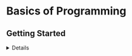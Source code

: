 # Basics of Programming

## Getting Started

<details>

### 1. Print Z

<details>
<summary>Click to expand </summary>
  
**Question:**
  
  ``` text
  1. You are required to print a 'z' of size 5 using '*'.
  ```
  
**Input Format:**
  
  ``` text
  There is no input
  ```

**Constraints:**

```text
No Constraints
```

**Sample Output:**

```text
*****
   *
  *
 *
*****
```

Try out first then see the **solution**.

[**Solution ✔️**](../1.Basics_of_Programming/1.Getting_Started/01.Print_Z.cpp)

</details>
  
### 2. Grading System
  
<details>
<summary>Click to expand!</summary>
  
**Question:**
  
``` text
1. You are given as input marks of a student.
2. Display an appropriate message based on the following rules:
2.1 for marks above 90, print excellent.
2.2 for marks above 80 and less than equal to 90, print good.
2.3 for marks above 70 and less than equal to 80, print fair.
2.4 for marks above 60 and less than equal to 70, print meets expectations.
2.5 for marks less than equal to 60, print below par.
```

**Input Format:**

```text
Input is handled for you and provided as variable marks
```

**Output Format:**

```text
  Appropriate message as per student's marks
```

**Constraints:**

```text
No constraints
```

**Sample Input:**

```text
92
```

**Sample Output:**

```text
excellent
```

[**Solution ✔️**](../1.Basics_of_Programming/1.Getting_Started/02.Grading_System.cpp)

</details>

### 3. Is A Number Prime

<details>
<summary>Click to expand!</summary>

**Question:**

```text
1. You've to check whether a given number is prime or not.
2. Take a number "t" as input representing count of input numbers to be tested.
3. Take a number "n" as input "t" number of times.
4. For each input value of n, print "prime" if the number is prime and "not prime" otherwise.
```

**Input Format:**

```text
A number t
A number n
A number n
.. t number of times
```

**Output Format:**

```text
prime
not prime
not prime
.. t number of times
```

**Constraints:**

```text
1 <= t <= 10000
2 <= n < 10^9
```

**Sample Input:**

```text
5
13
2
3
4
5
```

**Sample Output:**

```text
prime
prime
prime
not prime
prime
```

Try out first then see the **solution**.

[**Solution ✔️**](../1.Basics_of_Programming/1.Getting_Started/03.Is_A_Number_Prime.cpp)

</details>

### 4. Print All Primes Till N

<details>
<summary>Click to expand!</summary>

**Question:**

```text
1. You've to print all prime numbers between a range.
2. Take as input "low", the lower limit of range.
3. Take as input "high", the higher limit of range.
4. For the range print all the primes numbers between low and high (both included).
```

**Input Format:**

```text
low
high

```

**Output Format:**

```text
n1
n2
.. all primes between low and high (both included)
```

**Constraints:**

```text
2 <= low < high < 10 ^ 6
```

**Sample Input:**

```text
6
24
```

**Sample Output:**

```text
7
11
13
17
19
23
```

Try out first then see the **solution**.

[**Solution ✔️**](../1.Basics_of_Programming/1.Getting_Started/04.Print_All_Primes_Till_N.cpp)

</details>

### 5. Print Fibonacci Numbers Till N

<details>
<summary>Click to expand!</summary>

**Question:**

```text
1. You've to print first n fibonacci numbers.
2. Take as input "n", the count of fibonacci numbers to print.
3. Print first n fibonacci numbers.
```

**Input Format:**

```text
n
```

**Output Format:**

```text
0
1
1
2
3
5
8
.. first n fibonaccis
```

**Constraints:**

```text
1 <= n < 40
```

**Sample Input:**

```text
10
```

**Sample Output:**

```text
0
1
1
2
3
5
8
13
21
34
```

Try out first then see the **solution**.

[**Solution ✔️**](../1.Basics_of_Programming/1.Getting_Started/05.Print_Fibonacci_Numbers_Till_N.cpp)

---

  </details>

### 6. Count Digits In A Number

<details>
<summary>Click to expand!</summary>

**Question:**

```text
1. You've to count the number of digits in a number.
2. Take as input "n", the number for which the digits has to be counted.
3. Print the digits in that number.
```

**Input Format:**

```text
"n" where n is any integer.
```

**Output Format:**

```text
"d" where d is the number of digits in the number "n"
```

**Constraints:**

```text
1 <= n < 10^9
```

**Sample Input:**

```text
65784383
```

**Sample Output:**

```text
8
```

Try out first then see the **solution**.

[**Solution ✔️**](../1.Basics_of_Programming/1.Getting_Started/06.Count_Digits_In_A_Number.cpp)

</details>

### 7. Digits Of A Number

<details>
<summary>Click to expand!</summary>

**Question:**

```text
1. You've to display the digits of a number.
2. Take as input "n", the number for which digits have to be displayed.
3. Print the digits of the number line-wise.
```

**Input Format:**

```text
"n" where n is any integer.
```

**Output Format:**

```text
d1
d2
d3
... digits of the number
```

**Constraints:**

```text
1 <= n < 10^9
```

**Sample Input:**

```text
65784383
```

**Sample Output:**

```text
6
5
7
8
4
3
8
3
```

Try out first then see the **solution**.

[**Solution ✔️**](../1.Basics_of_Programming/1.Getting_Started/07.Digits_Of_A_Number.cpp)

---

  </details>

### 8. Reverse A Number

<details>
<summary>Click to expand!</summary>

**Question:**

```text
1. You've to display the digits of a number in reverse.
2. Take as input "n", the number for which digits have to be display in reverse.
3. Print the digits of the number line-wise, but in reverse order.
```

**Input Format:**

```text
"n" where n is any integer.
```

**Output Format:**

```text
d1
d2
d3
... digits of the number in reverse
```

**Constraints:**

```text
1 <= n < 10^9
```

**Sample Input:**

```text
65784383
```

**Sample Output:**

```text
3
8
3
4
8
7
5
6
```

Try out first then see the **solution**.

[**Solution ✔️**](../1.Basics_of_Programming/1.Getting_Started/08.Reverse_A_Number.cpp)

</details>

### 9. Inverse Of A Number

<details>
<summary>Click to expand!</summary>

**Question:**

```text
1. You are given a number following certain constraints.
2. The key constraint is if the number is 5 digits long, it'll contain all the digits from 1 to 5 without missing any and without repeating any.
e.g. 23415 is a 5 digit long number containing all digits from 1 to 5 without missing and repeating any digit from 1 to 5.
Take a look at few other valid numbers - 624135, 81456273 etc.Here are a few invalid numbers - 139, 7421357 etc.
3. The inverse of a number is defined as the number created by interchanging the face value and index of digits of number.e.g. for 426135 (reading from right to left, 5 is in place 1, 3 is in place 2, 1 is in place 3, 6 is in place 4, 2 is in place 5 and 4 is in place 6),
the inverse will be 416253 (reading from right to left, 3 is in place 1, 5 is in place 2,2 is in place 3, 6 is in place 4, 1 is in place 5 and 4 is in place 6) More examples - inverse of 2134 is 1243 and inverse of 24153 is 24153
4. Take as input number "n", assume that the number will follow constraints.
5. Print it's inverse.
```

**Input Format:**

```text
"n" where n is any integer, following constraints defined above.
```

**Output Format:**

```text
"i", the inverted number
```

**Constraints:**

```text
1 <= n < 10^8, and follwing other constraints defined above.
```

**Sample Input:**

```text
28346751
```

**Sample Output:**

```text
73425681
```

Try out first then see the **solution**.

[**Solution ✔️**](../1.Basics_of_Programming/1.Getting_Started/09.Inverse_Of_A_Number.cpp)

  </details>

### 10. Rotate A Number

<details>
<summary>Click to expand!</summary>

**Question:**

```text
1. You are given two numbers n and k. You are required to rotate n, k times to the right.
If k is positive, rotate to the right i.e. remove rightmost digit and make it leftmost.
Do the reverse for negative value of k. Also k can have an absolute value larger than number of digits in n.
2. Take as input n and k.
3. Print the rotated number.
4. Note - Assume that the number of rotations will not cause leading 0's in the result. e.g. such an input will not be given
   n = 12340056
   k = 3
   r = 05612340
```

**Input Format:**

```text
"n" where n is any integer.
"K" where k is any integer.
```

**Output Format:**

```text
"r", the rotated number
```

**Constraints:**

```text
1 <= n < 10^9
-10^9 < k < 10^9
```

**Sample Input:**

```text
562984
2
```

**Sample Output:**

```text
845629
```

Try out first then see the **solution**.

[**Solution ✔️**](../1.Basics_of_Programming/1.Getting_Started/10.Rotate_A_Number.cpp)

</details>

### 11. Gcd And Lcm

<details>
<summary>Click to expand!</summary>

**Question:**

```text
1. You are required to print the Greatest Common Divisor (GCD) of two numbers.
2. You are also required to print the Lowest Common Multiple (LCM) of the same numbers.
3. Take input "num1" and "num2" as the two numbers.
4. Print their GCD and LCM.
```

**Input Format:**

```text
num1
num2
.. the numbers whose GCD and LCM we have to find.
```

**Output Format:**

```text
a
b
.. where 'a' and 'b' are the GCD and LCM respectively.
```

**Constraints:**

```text
2 <= n <= 10^9
```

**Sample Input:**

```text
36
24
```

**Sample Output:**

```text
12
72
```

Try out first then see the **solution**.

[**Solution ✔️**](../1.Basics_of_Programming/1.Getting_Started/11.Gcd_And_Lcm.cpp)

</details>

### 12. Prime Factorization Of A Number

<details>
<summary>Click to expand!</summary>

**Question:**

```text
1. You are required to display the prime factorization of a number.
2. Take as input a number n.
3. Print all its prime factors from smallest to largest.
```

**Input Format:**

```text
n, an integer
```

**Output Format:**

```text
p1  p2  p3  p4.. all prime factors of n
```

**Constraints:**

```text
2 <= n < 10 ^ 9
```

**Sample Input:**

```text
1440
```

**Sample Output:**

```text
2 2 2 2 2 3 3 5
```

Try out first then see the **solution**.

[**Solution ✔️**](../1.Basics_of_Programming/1.Getting_Started/12.Prime_Factorization_Of_A_Number.cpp)

</details>

### 13. The Curious Case Of Benjamin Bulbs

<details>
<summary>Click to expand!</summary>

**Question:**

```text
1. You are given n number of bulbs. They are all switched off. A weird fluctuation in voltage hits the circuit n times. In the 1st fluctuation all bulbs are toggled, in the 2nd fluctuation every 2nd bulb is toggled, in the 3rd fluctuation every 3rd bulb is toggled and so on. You've to find which bulbs will be switched on after n fluctuations.
2. Take as input a number n, representing the number of bulbs.
3. Print all the bulbs that will be on after the nth fluctuation in voltage.
```

**Input Format:**

```text
n, an integer
```

**Output Format:**

```text
b1 b2 b3 b4 .. all bulbs that will be on after nth wave
```

**Constraints:**

```text
2 <= n < 10^9
```

**Sample Input:**

```text
6
```

**Sample Output:**

```text
1
4
```

Try out first then see the **solution**.

[**Solution ✔️**](../1.Basics_of_Programming/1.Getting_Started/14.The_Curious_Case_Of_Benjamin_Bulbs.cpp)

</details>

</details>

